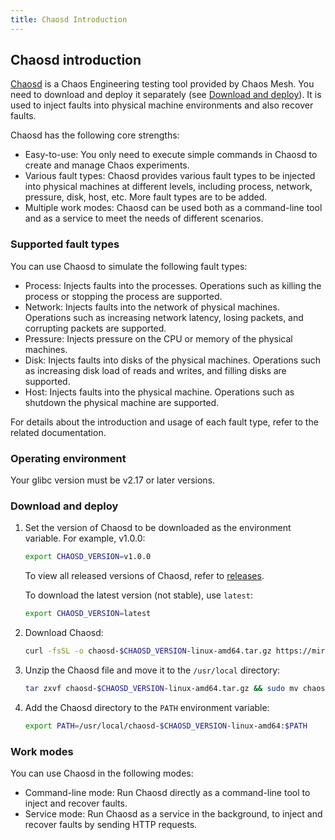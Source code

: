 ```yaml
---
title: Chaosd Introduction
---
```


## Chaosd introduction

[Chaosd](https://github.com/chaos-mesh/chaosd) is a Chaos Engineering testing tool provided by Chaos Mesh. You need to download and deploy it separately (see [Download and deploy](#download-and-deploy)). It is used to inject faults into physical machine environments and also recover faults.

Chaosd has the following core strengths:

- Easy-to-use: You only need to execute simple commands in Chaosd to create and manage Chaos experiments.
- Various fault types: Chaosd provides various fault types to be injected into physical machines at different levels, including process, network, pressure, disk, host, etc. More fault types are to be added.
- Multiple work modes: Chaosd can be used both as a command-line tool and as a service to meet the needs of different scenarios.

### Supported fault types

You can use Chaosd to simulate the following fault types:

- Process: Injects faults into the processes. Operations such as killing the process or stopping the process are supported.
- Network: Injects faults into the network of physical machines. Operations such as increasing network latency, losing packets, and corrupting packets are supported.
- Pressure: Injects pressure on the CPU or memory of the physical machines.
- Disk: Injects faults into disks of the physical machines. Operations such as increasing disk load of reads and writes, and filling disks are supported.
- Host: Injects faults into the physical machine. Operations such as shutdown the physical machine are supported.

For details about the introduction and usage of each fault type, refer to the related documentation.

### Operating environment

Your glibc version must be v2.17 or later versions.

### Download and deploy

1. Set the version of Chaosd to be downloaded as the environment variable. For example, v1.0.0:

   ```bash
   export CHAOSD_VERSION=v1.0.0
   ```

   To view all released versions of Chaosd, refer to [releases](https://github.com/chaos-mesh/chaosd/releases).

   To download the latest version (not stable), use `latest`:

   ```bash
   export CHAOSD_VERSION=latest
   ```

2. Download Chaosd:

   ```bash
   curl -fsSL -o chaosd-$CHAOSD_VERSION-linux-amd64.tar.gz https://mirrors.chaos-mesh.org/chaosd-$CHAOSD_VERSION-linux-amd64.tar.gz
   ```

3. Unzip the Chaosd file and move it to the `/usr/local` directory:

   ```bash
   tar zxvf chaosd-$CHAOSD_VERSION-linux-amd64.tar.gz && sudo mv chaosd-$CHAOSD_VERSION-linux-amd64 /usr/local/
   ```

4. Add the Chaosd directory to the `PATH` environment variable:

   ```bash
   export PATH=/usr/local/chaosd-$CHAOSD_VERSION-linux-amd64:$PATH
   ```

### Work modes

You can use Chaosd in the following modes:

- Command-line mode: Run Chaosd directly as a command-line tool to inject and recover faults.
- Service mode: Run Chaosd as a service in the background, to inject and recover faults by sending HTTP requests.
